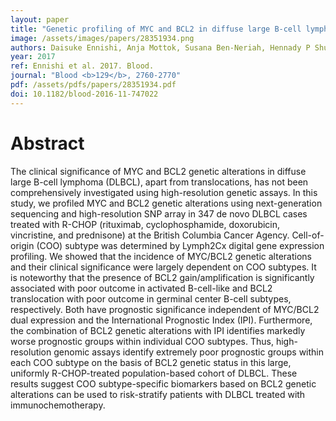 ```yaml
---
layout: paper
title: "Genetic profiling of MYC and BCL2 in diffuse large B-cell lymphoma determines cell-of-origin-specific clinical impact."
image: /assets/images/papers/28351934.png
authors: Daisuke Ennishi, Anja Mottok, Susana Ben-Neriah, Hennady P Shulha, Pedro Farinha, Fong Chun Chan, Barbara Meissner, Merrill Boyle, Christoffer Hother, Robert Kridel, Daniel Lai, Saeed Saberi, Ali Bashashati, Sohrab P Shah, Ryan D Morin, Marco A Marra, Kerry J Savage, Laurie H Sehn, Christian Steidl, Joseph M Connors, Randy D Gascoyne, David W Scott
year: 2017
ref: Ennishi et al. 2017. Blood.
journal: "Blood <b>129</b>, 2760-2770"
pdf: /assets/pdfs/papers/28351934.pdf
doi: 10.1182/blood-2016-11-747022
---
```


# Abstract

The clinical significance of MYC and BCL2 genetic alterations in diffuse large B-cell lymphoma (DLBCL), apart from translocations, has not been comprehensively investigated using high-resolution genetic assays. In this study, we profiled MYC and BCL2 genetic alterations using next-generation sequencing and high-resolution SNP array in 347 de novo DLBCL cases treated with R-CHOP (rituximab, cyclophosphamide, doxorubicin, vincristine, and prednisone) at the British Columbia Cancer Agency. Cell-of-origin (COO) subtype was determined by Lymph2Cx digital gene expression profiling. We showed that the incidence of MYC/BCL2 genetic alterations and their clinical significance were largely dependent on COO subtypes. It is noteworthy that the presence of BCL2 gain/amplification is significantly associated with poor outcome in activated B-cell-like and BCL2 translocation with poor outcome in germinal center B-cell subtypes, respectively. Both have prognostic significance independent of MYC/BCL2 dual expression and the International Prognostic Index (IPI). Furthermore, the combination of BCL2 genetic alterations with IPI identifies markedly worse prognostic groups within individual COO subtypes. Thus, high-resolution genomic assays identify extremely poor prognostic groups within each COO subtype on the basis of BCL2 genetic status in this large, uniformly R-CHOP-treated population-based cohort of DLBCL. These results suggest COO subtype-specific biomarkers based on BCL2 genetic alterations can be used to risk-stratify patients with DLBCL treated with immunochemotherapy.

